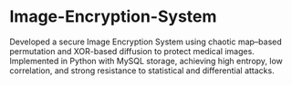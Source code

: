 # Image-Encryption-System
Developed a secure Image Encryption System using chaotic map–based permutation and XOR-based diffusion to protect medical images. Implemented in Python with MySQL storage, achieving high entropy, low correlation, and strong resistance to statistical and differential attacks.
